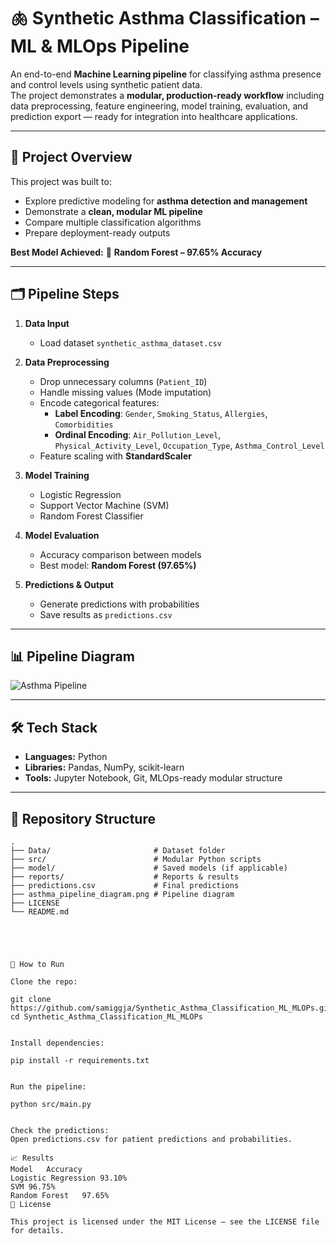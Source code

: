 # 🫁 Synthetic Asthma Classification – ML & MLOps Pipeline

An end-to-end **Machine Learning pipeline** for classifying asthma presence and control levels using synthetic patient data.  
The project demonstrates a **modular, production-ready workflow** including data preprocessing, feature engineering, model training, evaluation, and prediction export — ready for integration into healthcare applications.

---

## 📌 Project Overview

This project was built to:
- Explore predictive modeling for **asthma detection and management**
- Demonstrate a **clean, modular ML pipeline**
- Compare multiple classification algorithms
- Prepare deployment-ready outputs

**Best Model Achieved:** 🌟 **Random Forest – 97.65% Accuracy**

---

## 🗂 Pipeline Steps

1. **Data Input**
   - Load dataset `synthetic_asthma_dataset.csv`

2. **Data Preprocessing**
   - Drop unnecessary columns (`Patient_ID`)
   - Handle missing values (Mode imputation)
   - Encode categorical features:
     - **Label Encoding**: `Gender`, `Smoking_Status`, `Allergies`, `Comorbidities`
     - **Ordinal Encoding**: `Air_Pollution_Level`, `Physical_Activity_Level`, `Occupation_Type`, `Asthma_Control_Level`
   - Feature scaling with **StandardScaler**

3. **Model Training**
   - Logistic Regression
   - Support Vector Machine (SVM)
   - Random Forest Classifier

4. **Model Evaluation**
   - Accuracy comparison between models
   - Best model: **Random Forest (97.65%)**

5. **Predictions & Output**
   - Generate predictions with probabilities
   - Save results as `predictions.csv`

---

## 📊 Pipeline Diagram

![Asthma Pipeline](asthma_pipeline_diagram.png)

---

## 🛠 Tech Stack

- **Languages:** Python
- **Libraries:** Pandas, NumPy, scikit-learn
- **Tools:** Jupyter Notebook, Git, MLOps-ready modular structure

---

## 📁 Repository Structure

```plaintext
.
├── Data/                       # Dataset folder
├── src/                        # Modular Python scripts
├── model/                      # Saved models (if applicable)
├── reports/                    # Reports & results
├── predictions.csv             # Final predictions
├── asthma_pipeline_diagram.png # Pipeline diagram
├── LICENSE
└── README.md





🚀 How to Run

Clone the repo:

git clone https://github.com/samiggja/Synthetic_Asthma_Classification_ML_MLOPs.git
cd Synthetic_Asthma_Classification_ML_MLOPs


Install dependencies:

pip install -r requirements.txt


Run the pipeline:

python src/main.py


Check the predictions:
Open predictions.csv for patient predictions and probabilities.

📈 Results
Model	Accuracy
Logistic Regression	93.10%
SVM	96.75%
Random Forest	97.65%
📜 License

This project is licensed under the MIT License — see the LICENSE file for details.
